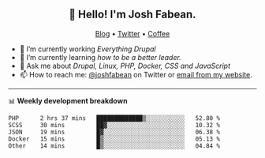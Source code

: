 <h2 align="center">👋 Hello! I'm Josh Fabean.</h2>
<p align="center">
  <a href="https://joshfabean.com">Blog</a> •
  <a href="https://twitter.com/fabean">Twitter</a> •
  <a href="https://www.buymeacoffee.com/LSxne6Yr4">Coffee</a>
</p>

- 🔭 I’m currently working *Everything Drupal*
- 🌱 I’m currently learning *how to be a better leader.*
- 💬 Ask me about *Drupal, Linux, PHP, Docker, CSS and JavaScript*
- 📫 How to reach me: [@joshfabean](https://twitter.com/joshfabean) on Twitter or [email from my website](https://joshfabean.com).

-------

📊 **Weekly development breakdown**
<!--START_SECTION:waka-->
```text
PHP      2 hrs 37 mins   █████████████▒░░░░░░░░░░░   52.80 % 
SCSS     30 mins         ██▓░░░░░░░░░░░░░░░░░░░░░░   10.32 % 
JSON     19 mins         █▓░░░░░░░░░░░░░░░░░░░░░░░   06.38 % 
Docker   15 mins         █▒░░░░░░░░░░░░░░░░░░░░░░░   05.13 % 
Other    14 mins         █▒░░░░░░░░░░░░░░░░░░░░░░░   04.84 % 
```
<!--END_SECTION:waka-->

<!--
**fabean/fabean** is a ✨ _special_ ✨ repository because its `README.md` (this file) appears on your GitHub profile.

Here are some ideas to get you started:

- 🔭 I’m currently working on ...
- 🌱 I’m currently learning ...
- 👯 I’m looking to collaborate on ...
- 🤔 I’m looking for help with ...
- 💬 Ask me about ...
- 📫 How to reach me: ...
- 😄 Pronouns: ...
- ⚡ Fun fact: ...
-->
